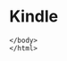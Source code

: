 # Kindle

<html>
  <body>
<div id='Kindle-Reader'></div>
<script type='text/javascript'
  src='http://kindleweb.s3.amazonaws.com/app/KindleReader-min.js'></script>
<script>KindleReader.LoadSample({
   containerID: 'Kindle-Reader', width: '600', height: '800',
   asin: 'B0049U4CCE',assoctag: 'labnol-20'});
</script>
    
    </body>
    </html>
